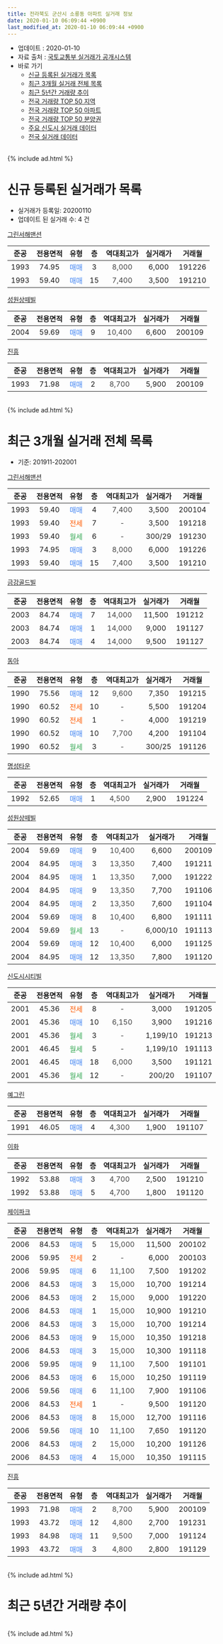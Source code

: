 ```yaml
---
title: 전라북도 군산시 소룡동 아파트 실거래 정보
date: 2020-01-10 06:09:44 +0900
last_modified_at: 2020-01-10 06:09:44 +0900
---
```


* 업데이트 : 2020-01-10
* 자료 출처 : [국토교통부 실거래가 공개시스템](http://rt.molit.go.kr)
* 바로 가기
    * [신규 등록된 실거래가 목록](#신규-등록된-실거래가-목록)
    * [최근 3개월 실거래 전체 목록](#최근-3개월-실거래-전체-목록)
    * [최근 5년간 거래량 추이](#최근-5년간-거래량-추이)
    * [전국 거래량 TOP 50 지역](https://inasie.github.io/apt-trade-info/최근-3개월-전국에서-가장-거래가-많이-발생한-지역)
    * [전국 거래량 TOP 50 아파트](https://inasie.github.io/apt-trade-info/최근-3개월-전국에서-가장-거래가-많이-발생한-아파트)
    * [전국 거래량 TOP 50 분양권](https://inasie.github.io/apt-trade-info/최근-3개월-전국에서-가장-거래가-많이-발생한-분양권)
    * [주요 신도시 실거래 데이터](https://inasie.github.io/apt-trade-info/주요-신도시)
    * [전국 실거래 데이터](https://inasie.github.io/apt-trade-info/전국)
<br>
{% include ad.html %}
<br>

# 신규 등록된 실거래가 목록
* 실거래가 등록일: 20200110
* 업데이트 된 실거래 수: 4 건


[그린서해맨션](https://search.naver.com/search.naver?query=%EC%A0%84%EB%9D%BC%EB%B6%81%EB%8F%84+%EA%B5%B0%EC%82%B0%EC%8B%9C+%EC%86%8C%EB%A3%A1%EB%8F%99+%EA%B7%B8%EB%A6%B0%EC%84%9C%ED%95%B4%EB%A7%A8%EC%85%98)

|준공|전용면적|유형|층|역대최고가|실거래가|거래월|
|:---:|:---:|:---:|:---:|:---:|:---:|:---:|
|1993|74.95|<span style="color:#4285f3">매매</span>|3|<span style="color:#444444">8,000</span>|6,000|191226|
|1993|59.40|<span style="color:#4285f3">매매</span>|15|<span style="color:#444444">7,400</span>|3,500|191210|

[성원상떼빌](https://search.naver.com/search.naver?query=%EC%A0%84%EB%9D%BC%EB%B6%81%EB%8F%84+%EA%B5%B0%EC%82%B0%EC%8B%9C+%EC%86%8C%EB%A3%A1%EB%8F%99+%EC%84%B1%EC%9B%90%EC%83%81%EB%96%BC%EB%B9%8C)

|준공|전용면적|유형|층|역대최고가|실거래가|거래월|
|:---:|:---:|:---:|:---:|:---:|:---:|:---:|
|2004|59.69|<span style="color:#4285f3">매매</span>|9|<span style="color:#444444">10,400</span>|6,600|200109|

[진흥](https://search.naver.com/search.naver?query=%EC%A0%84%EB%9D%BC%EB%B6%81%EB%8F%84+%EA%B5%B0%EC%82%B0%EC%8B%9C+%EC%86%8C%EB%A3%A1%EB%8F%99+%EC%A7%84%ED%9D%A5)

|준공|전용면적|유형|층|역대최고가|실거래가|거래월|
|:---:|:---:|:---:|:---:|:---:|:---:|:---:|
|1993|71.98|<span style="color:#4285f3">매매</span>|2|<span style="color:#444444">8,700</span>|5,900|200109|


<br>
{% include ad.html %}
<br>

# 최근 3개월 실거래 전체 목록
* 기준: 201911-202001


[그린서해맨션](https://search.naver.com/search.naver?query=%EC%A0%84%EB%9D%BC%EB%B6%81%EB%8F%84+%EA%B5%B0%EC%82%B0%EC%8B%9C+%EC%86%8C%EB%A3%A1%EB%8F%99+%EA%B7%B8%EB%A6%B0%EC%84%9C%ED%95%B4%EB%A7%A8%EC%85%98)

|준공|전용면적|유형|층|역대최고가|실거래가|거래월|
|:---:|:---:|:---:|:---:|:---:|:---:|:---:|
|1993|59.40|<span style="color:#4285f3">매매</span>|4|<span style="color:#444444">7,400</span>|3,500|200104|
|1993|59.40|<span style="color:#ff5a00">전세</span>|7|<span style="color:#444444">-</span>|3,500|191218|
|1993|59.40|<span style="color:#34a853">월세</span>|6|<span style="color:#444444">-</span>|300/29|191230|
|1993|74.95|<span style="color:#4285f3">매매</span>|3|<span style="color:#444444">8,000</span>|6,000|191226|
|1993|59.40|<span style="color:#4285f3">매매</span>|15|<span style="color:#444444">7,400</span>|3,500|191210|

[금강골드빌](https://search.naver.com/search.naver?query=%EC%A0%84%EB%9D%BC%EB%B6%81%EB%8F%84+%EA%B5%B0%EC%82%B0%EC%8B%9C+%EC%86%8C%EB%A3%A1%EB%8F%99+%EA%B8%88%EA%B0%95%EA%B3%A8%EB%93%9C%EB%B9%8C)

|준공|전용면적|유형|층|역대최고가|실거래가|거래월|
|:---:|:---:|:---:|:---:|:---:|:---:|:---:|
|2003|84.74|<span style="color:#4285f3">매매</span>|7|<span style="color:#444444">14,000</span>|11,500|191212|
|2003|84.74|<span style="color:#4285f3">매매</span>|1|<span style="color:#444444">14,000</span>|9,000|191127|
|2003|84.74|<span style="color:#4285f3">매매</span>|4|<span style="color:#444444">14,000</span>|9,500|191127|

[동아](https://search.naver.com/search.naver?query=%EC%A0%84%EB%9D%BC%EB%B6%81%EB%8F%84+%EA%B5%B0%EC%82%B0%EC%8B%9C+%EC%86%8C%EB%A3%A1%EB%8F%99+%EB%8F%99%EC%95%84)

|준공|전용면적|유형|층|역대최고가|실거래가|거래월|
|:---:|:---:|:---:|:---:|:---:|:---:|:---:|
|1990|75.56|<span style="color:#4285f3">매매</span>|12|<span style="color:#444444">9,600</span>|7,350|191215|
|1990|60.52|<span style="color:#ff5a00">전세</span>|10|<span style="color:#444444">-</span>|5,500|191204|
|1990|60.52|<span style="color:#ff5a00">전세</span>|1|<span style="color:#444444">-</span>|4,000|191219|
|1990|60.52|<span style="color:#4285f3">매매</span>|10|<span style="color:#444444">7,700</span>|4,200|191104|
|1990|60.52|<span style="color:#34a853">월세</span>|3|<span style="color:#444444">-</span>|300/25|191126|

[명성타운](https://search.naver.com/search.naver?query=%EC%A0%84%EB%9D%BC%EB%B6%81%EB%8F%84+%EA%B5%B0%EC%82%B0%EC%8B%9C+%EC%86%8C%EB%A3%A1%EB%8F%99+%EB%AA%85%EC%84%B1%ED%83%80%EC%9A%B4)

|준공|전용면적|유형|층|역대최고가|실거래가|거래월|
|:---:|:---:|:---:|:---:|:---:|:---:|:---:|
|1992|52.65|<span style="color:#4285f3">매매</span>|1|<span style="color:#444444">4,500</span>|2,900|191224|

[성원상떼빌](https://search.naver.com/search.naver?query=%EC%A0%84%EB%9D%BC%EB%B6%81%EB%8F%84+%EA%B5%B0%EC%82%B0%EC%8B%9C+%EC%86%8C%EB%A3%A1%EB%8F%99+%EC%84%B1%EC%9B%90%EC%83%81%EB%96%BC%EB%B9%8C)

|준공|전용면적|유형|층|역대최고가|실거래가|거래월|
|:---:|:---:|:---:|:---:|:---:|:---:|:---:|
|2004|59.69|<span style="color:#4285f3">매매</span>|9|<span style="color:#444444">10,400</span>|6,600|200109|
|2004|84.95|<span style="color:#4285f3">매매</span>|3|<span style="color:#444444">13,350</span>|7,400|191211|
|2004|84.95|<span style="color:#4285f3">매매</span>|1|<span style="color:#444444">13,350</span>|7,000|191222|
|2004|84.95|<span style="color:#4285f3">매매</span>|9|<span style="color:#444444">13,350</span>|7,700|191106|
|2004|84.95|<span style="color:#4285f3">매매</span>|2|<span style="color:#444444">13,350</span>|7,600|191104|
|2004|59.69|<span style="color:#4285f3">매매</span>|8|<span style="color:#444444">10,400</span>|6,800|191111|
|2004|59.69|<span style="color:#34a853">월세</span>|13|<span style="color:#444444">-</span>|6,000/10|191113|
|2004|59.69|<span style="color:#4285f3">매매</span>|12|<span style="color:#444444">10,400</span>|6,000|191125|
|2004|84.95|<span style="color:#4285f3">매매</span>|12|<span style="color:#444444">13,350</span>|7,800|191120|

[신도시시티빌](https://search.naver.com/search.naver?query=%EC%A0%84%EB%9D%BC%EB%B6%81%EB%8F%84+%EA%B5%B0%EC%82%B0%EC%8B%9C+%EC%86%8C%EB%A3%A1%EB%8F%99+%EC%8B%A0%EB%8F%84%EC%8B%9C%EC%8B%9C%ED%8B%B0%EB%B9%8C)

|준공|전용면적|유형|층|역대최고가|실거래가|거래월|
|:---:|:---:|:---:|:---:|:---:|:---:|:---:|
|2001|45.36|<span style="color:#ff5a00">전세</span>|8|<span style="color:#444444">-</span>|3,000|191205|
|2001|45.36|<span style="color:#4285f3">매매</span>|10|<span style="color:#444444">6,150</span>|3,900|191216|
|2001|45.36|<span style="color:#34a853">월세</span>|3|<span style="color:#444444">-</span>|1,199/10|191213|
|2001|46.45|<span style="color:#34a853">월세</span>|5|<span style="color:#444444">-</span>|1,199/10|191113|
|2001|46.45|<span style="color:#4285f3">매매</span>|18|<span style="color:#444444">6,000</span>|3,500|191121|
|2001|45.36|<span style="color:#34a853">월세</span>|12|<span style="color:#444444">-</span>|200/20|191107|

[예그린](https://search.naver.com/search.naver?query=%EC%A0%84%EB%9D%BC%EB%B6%81%EB%8F%84+%EA%B5%B0%EC%82%B0%EC%8B%9C+%EC%86%8C%EB%A3%A1%EB%8F%99+%EC%98%88%EA%B7%B8%EB%A6%B0)

|준공|전용면적|유형|층|역대최고가|실거래가|거래월|
|:---:|:---:|:---:|:---:|:---:|:---:|:---:|
|1991|46.05|<span style="color:#4285f3">매매</span>|4|<span style="color:#444444">4,300</span>|1,900|191107|

[이화](https://search.naver.com/search.naver?query=%EC%A0%84%EB%9D%BC%EB%B6%81%EB%8F%84+%EA%B5%B0%EC%82%B0%EC%8B%9C+%EC%86%8C%EB%A3%A1%EB%8F%99+%EC%9D%B4%ED%99%94)

|준공|전용면적|유형|층|역대최고가|실거래가|거래월|
|:---:|:---:|:---:|:---:|:---:|:---:|:---:|
|1992|53.88|<span style="color:#4285f3">매매</span>|3|<span style="color:#444444">4,700</span>|2,500|191210|
|1992|53.88|<span style="color:#4285f3">매매</span>|5|<span style="color:#444444">4,700</span>|1,800|191120|

[제이파크](https://search.naver.com/search.naver?query=%EC%A0%84%EB%9D%BC%EB%B6%81%EB%8F%84+%EA%B5%B0%EC%82%B0%EC%8B%9C+%EC%86%8C%EB%A3%A1%EB%8F%99+%EC%A0%9C%EC%9D%B4%ED%8C%8C%ED%81%AC)

|준공|전용면적|유형|층|역대최고가|실거래가|거래월|
|:---:|:---:|:---:|:---:|:---:|:---:|:---:|
|2006|84.53|<span style="color:#4285f3">매매</span>|5|<span style="color:#444444">15,000</span>|11,500|200102|
|2006|59.95|<span style="color:#ff5a00">전세</span>|2|<span style="color:#444444">-</span>|6,000|200103|
|2006|59.95|<span style="color:#4285f3">매매</span>|6|<span style="color:#444444">11,100</span>|7,500|191202|
|2006|84.53|<span style="color:#4285f3">매매</span>|3|<span style="color:#444444">15,000</span>|10,700|191214|
|2006|84.53|<span style="color:#4285f3">매매</span>|2|<span style="color:#444444">15,000</span>|9,000|191220|
|2006|84.53|<span style="color:#4285f3">매매</span>|1|<span style="color:#444444">15,000</span>|10,900|191210|
|2006|84.53|<span style="color:#4285f3">매매</span>|3|<span style="color:#444444">15,000</span>|10,700|191214|
|2006|84.53|<span style="color:#4285f3">매매</span>|9|<span style="color:#444444">15,000</span>|10,350|191218|
|2006|84.53|<span style="color:#4285f3">매매</span>|3|<span style="color:#444444">15,000</span>|10,300|191118|
|2006|59.95|<span style="color:#4285f3">매매</span>|9|<span style="color:#444444">11,100</span>|7,500|191101|
|2006|84.53|<span style="color:#4285f3">매매</span>|6|<span style="color:#444444">15,000</span>|10,250|191119|
|2006|59.56|<span style="color:#4285f3">매매</span>|6|<span style="color:#444444">11,100</span>|7,900|191106|
|2006|84.53|<span style="color:#ff5a00">전세</span>|1|<span style="color:#444444">-</span>|9,500|191120|
|2006|84.53|<span style="color:#4285f3">매매</span>|8|<span style="color:#444444">15,000</span>|12,700|191116|
|2006|59.56|<span style="color:#4285f3">매매</span>|10|<span style="color:#444444">11,100</span>|7,650|191120|
|2006|84.53|<span style="color:#4285f3">매매</span>|2|<span style="color:#444444">15,000</span>|10,200|191126|
|2006|84.53|<span style="color:#4285f3">매매</span>|4|<span style="color:#444444">15,000</span>|10,350|191115|


<script async src="//pagead2.googlesyndication.com/pagead/js/adsbygoogle.js"></script>
<!-- 기본 -->
<ins class="adsbygoogle"
     style="display:block"
     data-ad-client="ca-pub-2446590836940007"
     data-ad-slot="1659523306"
     data-ad-format="auto"
     data-full-width-responsive="true"></ins>
<script>
(adsbygoogle = window.adsbygoogle || []).push({});
</script>


[진흥](https://search.naver.com/search.naver?query=%EC%A0%84%EB%9D%BC%EB%B6%81%EB%8F%84+%EA%B5%B0%EC%82%B0%EC%8B%9C+%EC%86%8C%EB%A3%A1%EB%8F%99+%EC%A7%84%ED%9D%A5)

|준공|전용면적|유형|층|역대최고가|실거래가|거래월|
|:---:|:---:|:---:|:---:|:---:|:---:|:---:|
|1993|71.98|<span style="color:#4285f3">매매</span>|2|<span style="color:#444444">8,700</span>|5,900|200109|
|1993|43.72|<span style="color:#4285f3">매매</span>|12|<span style="color:#444444">4,800</span>|2,700|191231|
|1993|84.98|<span style="color:#4285f3">매매</span>|11|<span style="color:#444444">9,500</span>|7,000|191124|
|1993|43.72|<span style="color:#4285f3">매매</span>|3|<span style="color:#444444">4,800</span>|2,800|191129|


<br>
{% include ad.html %}
<br>

# 최근 5년간 거래량 추이


<div style="width:100%;">
    <canvas id="deal_progress" height="200"></canvas>
</div>

<script>
new Chart(document.getElementById("deal_progress"), {
    type: 'line',
    data: {
        labels: ['201501','201502','201503','201504','201505','201506','201507','201508','201509','201510','201511','201512','201601','201602','201603','201604','201605','201606','201607','201608','201609','201610','201611','201612','201701','201702','201703','201704','201705','201706','201707','201708','201709','201710','201711','201712','201801','201802','201803','201804','201805','201806','201807','201808','201809','201810','201811','201812','201901','201902','201903','201904','201905','201906','201907','201908','201909','201910','201911','201912','202001'],
        datasets: [{
            label: '매매',
            pointRadius: 1,
            data: [28, 24, 38, 35, 28, 33, 25, 26, 36, 27, 24, 25, 21, 30, 30, 34, 27, 21, 24, 27, 19, 31, 19, 19, 20, 24, 29, 25, 25, 34, 20, 27, 27, 23, 17, 19, 29, 27, 25, 21, 28, 11, 24, 23, 19, 20, 19, 11, 18, 21, 17, 15, 26, 21, 21, 24, 16, 18, 21, 16, 4],
            borderColor: "rgba(255, 201, 14, 1)",
            backgroundColor: "rgba(255, 201, 14, 0.5)",
            fill: false,
            lineTension: 0
        },{
            label: '전월세',
            pointRadius: 1,
            data: [16, 18, 19, 19, 17, 16, 12, 4, 12, 4, 18, 14, 13, 19, 14, 9, 9, 11, 11, 19, 12, 14, 10, 9, 5, 8, 14, 13, 10, 15, 9, 12, 10, 13, 5, 11, 12, 11, 9, 14, 12, 8, 17, 6, 5, 12, 7, 10, 9, 8, 8, 11, 7, 9, 13, 13, 10, 9, 5, 6, 1],
            borderColor: "rgba(0, 141, 185, 1)",
            backgroundColor: "rgba(0, 141, 185, 0.5)",
            fill: false,
            lineTension: 0
        }
        ]
    },
    options: {
        responsive: true,
        title: {
            display: false
        },
        tooltips: {
            mode: 'index',
            intersect: false
        },
        hover: {
            mode: 'nearest',
            intersect: true
        },
        scales: {
            xAxes: [{
                display: true,
                scaleLabel: {
                    display: true,
                    labelString: '년/월'
                }
            }],
            yAxes: [{
                display: true,
                ticks: {
                    suggestedMin: 0,
                },
                scaleLabel: {
                    display: true,
                    labelString: '실거래 수'
                }
            }]
        }
    }
});

</script>


<br>
{% include ad.html %}
<br>


